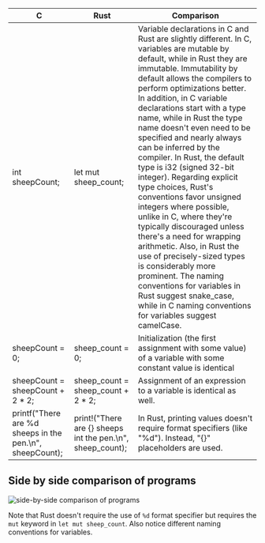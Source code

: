 | C | Rust | Comparison |
|---|---|---|
| int sheepCount; | let mut sheep_count; | Variable declarations in C and Rust are slightly different. In C, variables are mutable by default, while in Rust they are immutable. Immutability by default allows the compilers to perform optimizations better. In addition, in C variable declarations start with a type name, while in Rust the type name doesn't even need to be specified and nearly always can be inferred by the compiler. In Rust, the default type is i32 (signed 32-bit integer). Regarding explicit type choices, Rust's conventions favor unsigned integers where possible, unlike in C, where they're typically discouraged unless there's a need for wrapping arithmetic. Also, in Rust the use of precisely-sized types is considerably more prominent. The naming conventions for variables in Rust suggest snake_case, while in C naming conventions for variables suggest camelCase. |
| sheepCount = 0; | sheep_count = 0; | Initialization (the first assignment with some value) of a variable with some constant value is identical |
| sheepCount = sheepCount + 2 * 2; | sheep_count = sheep_count + 2 * 2; | Assignment of an expression to a variable is identical as well. |
| printf("There are %d sheeps in the pen.\n", sheepCount); | print!("There are {} sheeps int the pen.\n", sheep_count); | In Rust, printing values doesn't require format specifiers (like "%d"). Instead, "{}" placeholders are used. |

## Side by side comparison of programs

![side-by-side comparison of programs](https://i.imgur.com/Fj3NsDy.png)

Note that Rust doesn't require the use of `%d` format specifier but requires the `mut` keyword in `let mut sheep_count`. Also notice different naming conventions for variables.
